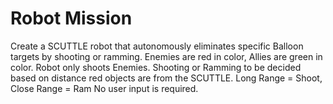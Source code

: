 # Robot Mission

Create a SCUTTLE robot that autonomously eliminates specific Balloon targets by shooting or ramming.
Enemies are red in color, Allies are green in color.
Robot only shoots Enemies.
Shooting or Ramming to be decided based on distance red objects are from the SCUTTLE.
Long Range = Shoot, Close Range = Ram
No user input is required.
